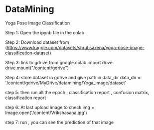 # DataMining

Yoga Pose Image Classification

Step 1:
Open the ipynb file in the colab 

Step 2:
Download dataset from   (https://www.kaggle.com/datasets/shrutisaxena/yoga-pose-image-classification-dataset)

Step 3:
link to gdrive
from google.colab import drive
drive.mount("/content/gdrive")

Step 4:
store dataset in gdrive 
and give path in data_dir
data_dir = '/content/gdrive/MyDrive/datamining/Yoga_image/dataset'

step 5:
then run all the epoch , classification report , confusion matrix, classification report

step 6:
At last upload image to check 
img = Image.open('/content/Vrikshasana.jpg')

step 7:
run , you can see the prediction of that image 
